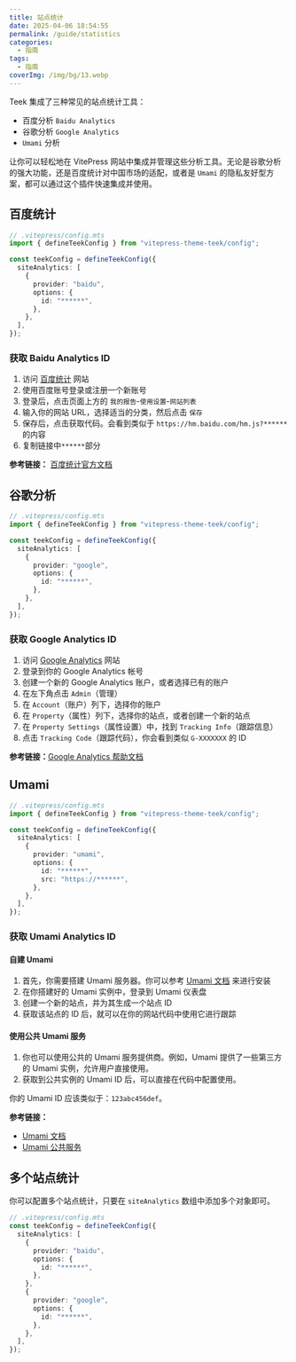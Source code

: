 ```yaml
---
title: 站点统计
date: 2025-04-06 18:54:55
permalink: /guide/statistics
categories:
  - 指南
tags:
  - 指南
coverImg: /img/bg/13.webp
---
```


Teek 集成了三种常见的站点统计工具：

- 百度分析 `Baidu Analytics`
- 谷歌分析 `Google Analytics`
- `Umami` 分析

让你可以轻松地在 VitePress 网站中集成并管理这些分析工具。无论是谷歌分析的强大功能，还是百度统计对中国市场的适配，或者是 `Umami` 的隐私友好型方案，都可以通过这个插件快速集成并使用。

## 百度统计

```ts
// .vitepress/config.mts
import { defineTeekConfig } from "vitepress-theme-teek/config";

const teekConfig = defineTeekConfig({
  siteAnalytics: [
    {
      provider: "baidu",
      options: {
        id: "******",
      },
    },
  ],
});
```

### 获取 Baidu Analytics ID

1. 访问 [百度统计](https://tongji.baidu.com/) 网站
2. 使用百度账号登录或注册一个新账号
3. 登录后，点击页面上方的 `我的报告`-`使用设置`-`网站列表`
4. 输入你的网站 URL，选择适当的分类，然后点击 `保存`
5. 保存后，点击获取代码。会看到类似于 `https://hm.baidu.com/hm.js?******` 的内容
6. 复制链接中`******`部分

**参考链接：** [百度统计官方文档](https://tongji.baidu.com/web/help/article?id=175&type=0)

## 谷歌分析

```ts
// .vitepress/config.mts
import { defineTeekConfig } from "vitepress-theme-teek/config";

const teekConfig = defineTeekConfig({
  siteAnalytics: [
    {
      provider: "google",
      options: {
        id: "******",
      },
    },
  ],
});
```

### 获取 Google Analytics ID

1. 访问 [Google Analytics](https://analytics.google.com/) 网站
2. 登录到你的 Google Analytics 帐号
3. 创建一个新的 Google Analytics 账户，或者选择已有的账户
4. 在左下角点击 `Admin`（管理）
5. 在 `Account`（账户）列下，选择你的账户
6. 在 `Property`（属性）列下，选择你的站点，或者创建一个新的站点
7. 在 `Property Settings`（属性设置）中，找到 `Tracking Info`（跟踪信息）
8. 点击 `Tracking Code`（跟踪代码），你会看到类似 `G-XXXXXXX` 的 ID

**参考链接：**[Google Analytics 帮助文档](https://support.google.com/analytics/answer/9304153?hl=zh-Hans)

## Umami

```ts
// .vitepress/config.mts
import { defineTeekConfig } from "vitepress-theme-teek/config";

const teekConfig = defineTeekConfig({
  siteAnalytics: [
    {
      provider: "umami",
      options: {
        id: "******",
        src: "https://******",
      },
    },
  ],
});
```

### 获取 Umami Analytics ID

#### 自建 Umami

1. 首先，你需要搭建 Umami 服务器。你可以参考 [Umami 文档](https://umami.is/docs/guides/hosting) 来进行安装
2. 在你搭建好的 Umami 实例中，登录到 Umami 仪表盘
3. 创建一个新的站点，并为其生成一个站点 ID
4. 获取该站点的 ID 后，就可以在你的网站代码中使用它进行跟踪

#### 使用公共 Umami 服务

1. 你也可以使用公共的 Umami 服务提供商。例如，Umami 提供了一些第三方的 Umami 实例，允许用户直接使用。
2. 获取到公共实例的 Umami ID 后，可以直接在代码中配置使用。

你的 Umami ID 应该类似于：`123abc456def`。

**参考链接：**

- [Umami 文档](https://umami.is/docs/guides/hosting)
- [Umami 公共服务](https://umami.is/)

## 多个站点统计

你可以配置多个站点统计，只要在 `siteAnalytics` 数组中添加多个对象即可。

```ts
// .vitepress/config.mts
const teekConfig = defineTeekConfig({
  siteAnalytics: [
    {
      provider: "baidu",
      options: {
        id: "******",
      },
    },
    {
      provider: "google",
      options: {
        id: "******",
      },
    },
  ],
});
```
